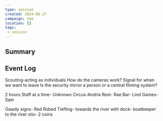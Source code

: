 ```yaml
---
type: session
created: 2024-08-27
campaign: Sam
location: []
tags:
 - session
---
```



## Summary

## Event Log

Scouting-acting as individuals
How do the cameras work?
Signal for when we want to leave
Is the security mirror a person or a central filming system?

2 hours
Staff at a time- Unknown 
Circus-Andria
Rest- Rae
Bar- Lind
Games- Sam

Gawdy signs- Red Robed Tiefling- towards the river with dock- boatkeeper to the river stix- 2 coins